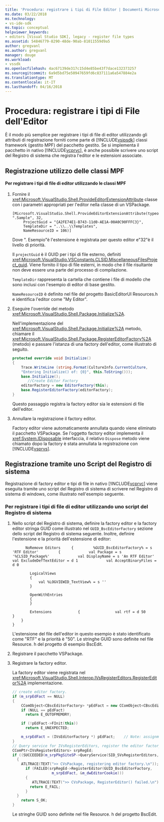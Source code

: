 ```yaml
---
title: 'Procedura: registrare i tipi di File Editor | Documenti Microsoft'
ms.date: 03/22/2018
ms.technology:
- vs-ide-sdk
ms.topic: conceptual
helpviewer_keywords:
- editors [Visual Studio SDK], legacy - register file types
ms.assetid: 54846779-8290-48de-90ab-81011559d9a5
author: gregvanl
ms.author: gregvanl
manager: douge
ms.workload:
- vssdk
ms.openlocfilehash: 4ac67139de317c15d4e85be43f7dace132373257
ms.sourcegitcommit: 6a9d5bd75e50947659fd6c837111a6a547884e2a
ms.translationtype: MT
ms.contentlocale: it-IT
ms.lasthandoff: 04/16/2018
---
```

# <a name="how-to-register-editor-file-types"></a>Procedura: registrare i tipi di File dell'Editor
È il modo più semplice per registrare i tipi di file di editor utilizzando gli attributi di registrazione forniti come parte di [!INCLUDE[vsipsdk](../extensibility/includes/vsipsdk_md.md)] classi framework (gestito MPF) del pacchetto gestito. Se si implementa il pacchetto in nativo [!INCLUDE[vcprvc](../code-quality/includes/vcprvc_md.md)], è anche possibile scrivere uno script del Registro di sistema che registra l'editor e le estensioni associate.

## <a name="registration-using-mpf-classes"></a>Registrazione utilizzo delle classi MPF

#### <a name="to-register-editor-file-types-using-mpf-classes"></a>Per registrare i tipi di file di editor utilizzando le classi MPF

1.  Fornire il <xref:Microsoft.VisualStudio.Shell.ProvideEditorExtensionAttribute> classe con i parametri appropriati per l'editor nella classe di un VSPackage.

    ```
    [Microsoft.VisualStudio.Shell.ProvideEditorExtensionAttribute(typeof(EditorFactory), ".Sample", 32,
         ProjectGuid = "{A2FE74E1-B743-11d0-AE1A-00A0C90FFFC3}",
         TemplateDir = "..\\..\\Templates",
         NameResourceID = 106)]
    ```

     Dove ". Esempio"è l'estensione è registrata per questo editor e"32"è il livello di priorità.

     Il `projectGuid` è il GUID per i tipi di file esterno, definiti <xref:Microsoft.VisualStudio.VSConstants.CLSID.MiscellaneousFilesProject_guid>. Viene fornito il tipo di file esterni, in modo che il file risultante non deve essere una parte del processo di compilazione.

     `TemplateDir` rappresenta la cartella che contiene i file di modello che sono inclusi con l'esempio di editor di base gestito.

     `NameResourceID` è definito nel file del progetto BasicEditorUI Resources.h e identifica l'editor come "My Editor".

2.  Eseguire l'override del metodo <xref:Microsoft.VisualStudio.Shell.Package.Initialize%2A>.

     Nell'implementazione del <xref:Microsoft.VisualStudio.Shell.Package.Initialize%2A> metodo, chiamare il <xref:Microsoft.VisualStudio.Shell.Package.RegisterEditorFactory%2A> (metodo) e passare l'istanza di una factory dell'editor, come illustrato di seguito.

    ```csharp
    protected override void Initialize()
    {
        Trace.WriteLine (string.Format(CultureInfo.CurrentCulture,
        "Entering Initialize() of: {0}", this.ToString()));
        base.Initialize();
           //Create Editor Factory
        editorFactory = new EditorFactory(this);
        base.RegisterEditorFactory(editorFactory);
    }
    ```

     Questo passaggio registra la factory editor sia le estensioni di file dell'editor.

3.  Annullare la registrazione il factory editor.

     Factory editor viene automaticamente annullata quando viene eliminato il pacchetto VSPackage. Se l'oggetto factory editor implementa il <xref:System.IDisposable> interfaccia, il relativo `Dispose` metodo viene chiamato dopo la factory è stata annullata la registrazione con [!INCLUDE[vsprvs](../code-quality/includes/vsprvs_md.md)].

## <a name="registration-using-a-registry-script"></a>Registrazione tramite uno Script del Registro di sistema
 Registrazione di factory editor e tipi di file in nativo [!INCLUDE[vcprvc](../code-quality/includes/vcprvc_md.md)] viene eseguita tramite uno script del Registro di sistema di scrivere nel Registro di sistema di windows, come illustrato nell'esempio seguente.

### <a name="to-register-editor-file-types-using-a-registry-script"></a>Per registrare i tipi di file di editor utilizzando uno script del Registro di sistema

1.  Nello script del Registro di sistema, definire la factory editor e la factory editor stringa GUID come illustrato nel `GUID_BscEditorFactory` sezione dello script del Registro di sistema seguente. Inoltre, definire l'estensione e la priorità dell'estensione di editor:

    ```
          NoRemove Editors     {         %GUID_BscEditorFactory% = s 'RTF Editor'         {             val Package = s '%CLSID_Package%'             val DisplayName = s 'An RTF Editor'             val ExcludeDefTextEditor = d 1             val AcceptBinaryFiles = d 0

            LogicalViews
            {
                val %LOGVIEWID_TextView% = s ''
            }

            OpenWithEntries
            {
            }

            Extensions            {                val rtf = d 50            }
        }
    }
    ```

     L'estensione del file dell'editor in questo esempio è stato identificato come "RTF" e la priorità è "50". Le stringhe GUID sono definite nel file Resource. h del progetto di esempio BscEdit.

2.  Registrare il pacchetto VSPackage.

3.  Registrare la factory editor.

     La factory editor viene registrata nel <xref:Microsoft.VisualStudio.Shell.Interop.IVsRegisterEditors.RegisterEditor%2A> implementazione.

    ```cpp
    // create editor factory.
    if (m_srpEdFact == NULL)
    {
        CComObject<CBscEditorFactory> *pEdFact = new CComObject<CBscEditorFactory>;
        if (NULL == pEdFact)
          return E_OUTOFMEMORY;

        if (!pEdFact->FInit(this))
          return E_UNEXPECTED;

        m_srpEdFact = (IVsEditorFactory *) pEdFact;    // Note: assignment to a smart pointer does an AddRef()
    }
    // Query service for IVsRegisterEditors, register the editor factory
    CComPtr<IVsRegisterEditors> srpRegEd;
    if ((SUCCEEDED(m_srpPkgSiteSP->QueryService(SID_SVsRegisterEditors, IID_IVsRegisterEditors,(void **)&srpRegEd ))) && (srpRegEd != NULL))
      {
        ATLTRACE(TEXT(">> CVsPackage, registering editor factory.\n"));
          if (FAILED(srpRegEd->RegisterEditor(GUID_BscEditorFactory,
                      m_srpEdFact, &m_dwEditorCookie)))
          {
             ATLTRACE(TEXT(">> CVsPackage, RegisterEditor() failed.\n"));
            return E_FAIL;
          }
      }
        return S_OK;
    }
    ```

     Le stringhe GUID sono definite nel file Resource. h del progetto BscEdit.